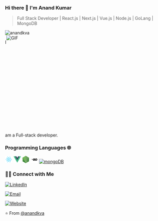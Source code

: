 ### Hi there 👋 I'm Anand Kumar
> Full Stack Developer | React.js | Next.js | Vue.js | Node.js | GoLang | MongoDB


<img src="https://komarev.com/ghpvc/?username=anandkva" alt="anandkva" />
<img align="right" alt="GIF" src="https://github.com/abhisheknaiidu/abhisheknaiidu/blob/master/code.gif?raw=true" width="500" height="320" />
<div>
 <p>
I am a Full-stack developer. </p>
</div>

### Programming Languages 🌐

[<img src="https://raw.githubusercontent.com/github/explore/80688e429a7d4ef2fca1e82350fe8e3517d3494d/topics/react/react.png" alt="react" width="24">](https://reactjs.org/) 
[<img src="https://raw.githubusercontent.com/github/explore/80688e429a7d4ef2fca1e82350fe8e3517d3494d/topics/vue/vue.png" alt="vue" width="24">](https://vuejs.org/) 
[<img src="https://raw.githubusercontent.com/github/explore/80688e429a7d4ef2fca1e82350fe8e3517d3494d/topics/nodejs/nodejs.png" alt="node" width="24">](https://nodejs.org/en/) 
[<img src="https://raw.githubusercontent.com/github/explore/80688e429a7d4ef2fca1e82350fe8e3517d3494d/topics/go/go.png" alt="go" width="24">](https://go.dev/) 
[<img src="https://g.foolcdn.com/art/companylogos/square/mdb.png" alt="mongoDB" width="24">](https://www.mongodb.com/)

 


<h3> 🤝🏻 Connect with Me </h3>

<p align="center">

<a href="https://www.linkedin.com/in/anand-kumar-130402182/" target="_blank"><img alt="LinkedIn" src="https://img.shields.io/badge/LinkedIn-@anandkva-blue?style=flat&logo=linkedin"></a>

<a href="mailto:anand.kva00@gmail.com" target="_blank"><img alt="Email" src="https://img.shields.io/badge/Email-anand.kva00@gmail.com-blue?style=flat&logo=gmail"></a>
</p>

<a href="https://anand-portfolio-coral.vercel.app/" target="_blank"><img alt="Website" src="https://img.shields.io/badge/Website-AnandPortfolio-blue"></a>
</p>

⭐️ From [@anandkva](https://github.com/anandkva)
